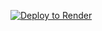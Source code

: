 [![Deploy to Render](https://binbashbanana.github.io/deploy-buttons/buttons/remade/render.svg)](https://render.com/deploy?repo=https://gitlab.com/testingkfjkfddf/in)


